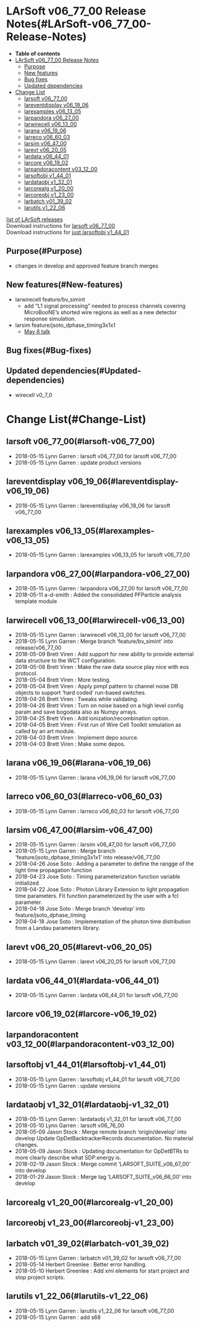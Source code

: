 LArSoft v06\_77\_00 Release Notes(#LArSoft-v06_77_00-Release-Notes)
======================================================================

-   **Table of contents**
-   [LArSoft v06\_77\_00 Release Notes](#LArSoft-v06_77_00-Release-Notes)
    -   [Purpose](#Purpose)
    -   [New features](#New-features)
    -   [Bug fixes](#Bug-fixes)
    -   [Updated dependencies](#Updated-dependencies)
-   [Change List](#Change-List)
    -   [larsoft v06\_77\_00](#larsoft-v06_77_00)
    -   [lareventdisplay v06\_19\_06](#lareventdisplay-v06_19_06)
    -   [larexamples v06\_13\_05](#larexamples-v06_13_05)
    -   [larpandora v06\_27\_00](#larpandora-v06_27_00)
    -   [larwirecell v06\_13\_00](#larwirecell-v06_13_00)
    -   [larana v06\_19\_06](#larana-v06_19_06)
    -   [larreco v06\_60\_03](#larreco-v06_60_03)
    -   [larsim v06\_47\_00](#larsim-v06_47_00)
    -   [larevt v06\_20\_05](#larevt-v06_20_05)
    -   [lardata v06\_44\_01](#lardata-v06_44_01)
    -   [larcore v06\_19\_02](#larcore-v06_19_02)
    -   [larpandoracontent v03\_12\_00](#larpandoracontent-v03_12_00)
    -   [larsoftobj v1\_44\_01](#larsoftobj-v1_44_01)
    -   [lardataobj v1\_32\_01](#lardataobj-v1_32_01)
    -   [larcorealg v1\_20\_00](#larcorealg-v1_20_00)
    -   [larcoreobj v1\_23\_00](#larcoreobj-v1_23_00)
    -   [larbatch v01\_39\_02](#larbatch-v01_39_02)
    -   [larutils v1\_22\_06](#larutils-v1_22_06)

[list of LArSoft releases](LArSoft_release_list)\
Download instructions for [larsoft v06\_77\_00](http://scisoft.fnal.gov/scisoft/bundles/larsoft/v06_77_00/larsoft-v06_77_00.html)\
Download instructions for [just larsoftobj v1\_44\_01](http://scisoft.fnal.gov/scisoft/bundles/larsoftobj/v1_44_01/larsoftobj-v1_44_01.html)

Purpose(#Purpose)
--------------------

-   changes in develop and approved feature branch merges

New features(#New-features)
------------------------------

-   larwirecell feature/bv\_simint
    -   add “L1 signal processing” needed to process channels covering MicroBooNE’s shorted wire regions as well as a new detector response simulation.
-   larsim feature/jsoto\_dphase\_timing3x1x1
    -   [May 8 talk](https://indico.fnal.gov/event/17099/contribution/3/material/slides/0.pdf)

Bug fixes(#Bug-fixes)
------------------------

Updated dependencies(#Updated-dependencies)
----------------------------------------------

-   wirecell v0\_7\_0

Change List(#Change-List)
============================

larsoft v06\_77\_00(#larsoft-v06_77_00)
------------------------------------------

-   2018-05-15 Lynn Garren : larsoft v06\_77\_00 for larsoft v06\_77\_00
-   2018-05-15 Lynn Garren : update product versions

lareventdisplay v06\_19\_06(#lareventdisplay-v06_19_06)
----------------------------------------------------------

-   2018-05-15 Lynn Garren : lareventdisplay v06\_19\_06 for larsoft v06\_77\_00

larexamples v06\_13\_05(#larexamples-v06_13_05)
--------------------------------------------------

-   2018-05-15 Lynn Garren : larexamples v06\_13\_05 for larsoft v06\_77\_00

larpandora v06\_27\_00(#larpandora-v06_27_00)
------------------------------------------------

-   2018-05-15 Lynn Garren : larpandora v06\_27\_00 for larsoft v06\_77\_00
-   2018-05-11 a-d-smith : Added the consolidated PFParticle analysis template module

larwirecell v06\_13\_00(#larwirecell-v06_13_00)
--------------------------------------------------

-   2018-05-15 Lynn Garren : larwirecell v06\_13\_00 for larsoft v06\_77\_00
-   2018-05-15 Lynn Garren : Merge branch ‘feature/bv\_simint’ into release/v06\_77\_00
-   2018-05-09 Brett Viren : Add support for new ability to provide external data structure to the WCT configuration.
-   2018-05-08 Brett Viren : Make the raw data source play nice with eos protocol.
-   2018-05-04 Brett Viren : More testing.
-   2018-05-04 Brett Viren : Apply pimpl pattern to channel noise DB objects to support ‘hard coded’ run-based switches.
-   2018-04-26 Brett Viren : Tweaks while validating.
-   2018-04-26 Brett Viren : Turn on noise based on a high level config param and save bogodata also as Numpy arrays.
-   2018-04-25 Brett Viren : Add ionization/recombination option.
-   2018-04-05 Brett Viren : First run of Wire Cell Toolkit simulation as called by an art module.
-   2018-04-03 Brett Viren : Implement depo source.
-   2018-04-03 Brett Viren : Make some depos.

larana v06\_19\_06(#larana-v06_19_06)
----------------------------------------

-   2018-05-15 Lynn Garren : larana v06\_19\_06 for larsoft v06\_77\_00

larreco v06\_60\_03(#larreco-v06_60_03)
------------------------------------------

-   2018-05-15 Lynn Garren : larreco v06\_60\_03 for larsoft v06\_77\_00

larsim v06\_47\_00(#larsim-v06_47_00)
----------------------------------------

-   2018-05-15 Lynn Garren : larsim v06\_47\_00 for larsoft v06\_77\_00
-   2018-05-15 Lynn Garren : Merge branch ‘feature/jsoto\_dphase\_timing3x1x1’ into release/v06\_77\_00
-   2018-04-26 Jose Soto : Adding a parameter to define the rangge of the light time propagation function
-   2018-04-23 Jose Soto : Timing parameterization function variable initialized
-   2018-04-22 Jose Soto : Photon Library Extension to light propagation time parameters. Fit function parameterized by the user with a fcl parameter.
-   2018-04-18 Jose Soto : Merge branch ‘develop’ into feature/jsoto\_dphase\_timing
-   2018-04-18 Jose Soto : Implementation of the photon time distribution from a Landau parameters library.

larevt v06\_20\_05(#larevt-v06_20_05)
----------------------------------------

-   2018-05-15 Lynn Garren : larevt v06\_20\_05 for larsoft v06\_77\_00

lardata v06\_44\_01(#lardata-v06_44_01)
------------------------------------------

-   2018-05-15 Lynn Garren : lardata v06\_44\_01 for larsoft v06\_77\_00

larcore v06\_19\_02(#larcore-v06_19_02)
------------------------------------------

larpandoracontent v03\_12\_00(#larpandoracontent-v03_12_00)
--------------------------------------------------------------

larsoftobj v1\_44\_01(#larsoftobj-v1_44_01)
----------------------------------------------

-   2018-05-15 Lynn Garren : larsoftobj v1\_44\_01 for larsoft v06\_77\_00
-   2018-05-15 Lynn Garren : update versions

lardataobj v1\_32\_01(#lardataobj-v1_32_01)
----------------------------------------------

-   2018-05-15 Lynn Garren : lardataobj v1\_32\_01 for larsoft v06\_77\_00
-   2018-05-10 Lynn Garren : larsoft v06\_76\_00
-   2018-05-09 Jason Stock : Merge remote branch ‘origin/develop’ into develop Update OpDetBacktrackerRecords documentation. No material changes.
-   2018-05-09 Jason Stock : Updating documentation for OpDetBTRs to more clearly describe what SDP.energy is.
-   2018-02-19 Jason Stock : Merge commit ‘LARSOFT\_SUITE\_v06\_67\_00’ into develop
-   2018-01-29 Jason Stock : Merge tag ‘LARSOFT\_SUITE\_v06\_66\_00’ into develop

larcorealg v1\_20\_00(#larcorealg-v1_20_00)
----------------------------------------------

larcoreobj v1\_23\_00(#larcoreobj-v1_23_00)
----------------------------------------------

larbatch v01\_39\_02(#larbatch-v01_39_02)
--------------------------------------------

-   2018-05-15 Lynn Garren : larbatch v01\_39\_02 for larsoft v06\_77\_00
-   2018-05-14 Herbert Greenlee : Better error handling.
-   2018-05-10 Herbert Greenlee : Add xml elements for start project and stop project scripts.

larutils v1\_22\_06(#larutils-v1_22_06)
------------------------------------------

-   2018-05-15 Lynn Garren : larutils v1\_22\_06 for larsoft v06\_77\_00
-   2018-05-15 Lynn Garren : add s68
